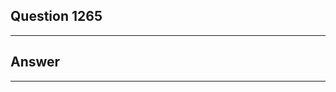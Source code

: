 Question 1265
------------------------

------------------------
Answer
------------------------

------------------------